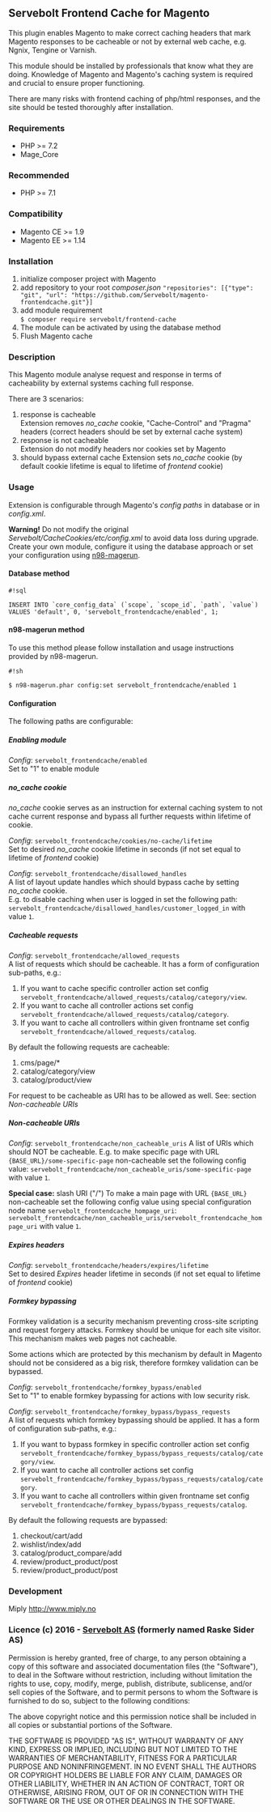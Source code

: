 ## Servebolt Frontend Cache for Magento

This plugin enables Magento to make correct caching headers that mark 
Magento responses to be cacheable or not by external web cache, e.g. Ngnix,
Tengine or Varnish.  

This module should be installed by professionals that know what they are doing. 
Knowledge of Magento and Magento's caching system is required and crucial to 
ensure proper functioning.

There are many risks with frontend caching of php/html responses, and the site
should be tested thoroughly after installation.


### Requirements

- PHP >= 7.2
- Mage_Core

### Recommended

- PHP >= 7.1

###  Compatibility
 
- Magento CE >= 1.9
- Magento EE >= 1.14


###  Installation
 
1. initialize composer project with Magento
1. add repository to your root _composer.json_
`"repositories": [{"type": "git", "url": "https://github.com/Servebolt/magento-frontendcache.git"}]`
1. add module requirement  
`$ composer require servebolt/frontend-cache`
1. The module can be activated by using the database method
1. Flush Magento cache


###  Description

This Magento module analyse request and response in terms of cacheability by 
external systems caching full response. 

There are 3 scenarios:

1. response is cacheable  
Extension removes _no_cache_ cookie, "Cache-Control" and "Pragma" headers 
(correct headers should be set by external cache system)
2. response is not cacheable  
Extension do not modify headers nor cookies set by Magento
3. should bypass external cache
Extension sets _no_cache_ cookie (by default cookie lifetime is equal to lifetime of _frontend_ cookie)


###  Usage

Extension is configurable through Magento's _config paths_ in database or in 
_config.xml_.  

**Warning!** Do not modify the original _Servebolt/CacheCookies/etc/config.xml_ 
to avoid data loss during upgrade. Create your own module, configure it using
the database approach or set your configuration using 
[n98-magerun](https://github.com/netz98/n98-magerun). 

#### Database method
```
#!sql

INSERT INTO `core_config_data` (`scope`, `scope_id`, `path`, `value`) 
VALUES 'default', 0, 'servebolt_frontendcache/enabled', 1;
```

#### n98-magerun method

To use this method please follow installation and usage instructions 
provided by n98-magerun. 
```
#!sh

$ n98-magerun.phar config:set servebolt_frontendcache/enabled 1

```

####  Configuration

The following paths are configurable:

##### Enabling module
_Config_: `servebolt_frontendcache/enabled`  
Set to "1" to enable module 

##### _no_cache_ cookie
_no_cache_ cookie serves as an instruction for external caching system to not 
cache current response and bypass all further requests within lifetime of cookie.

_Config_: `servebolt_frontendcache/cookies/no-cache/lifetime`  
Set to desired _no_cache_ cookie lifetime in seconds (if not set equal to 
lifetime of _frontend_ cookie)  

_Config_: `servebolt_frontendcache/disallowed_handles`  
A list of layout update handles which should bypass cache by setting _no_cache_
cookie.  
E.g. to disable caching when user is logged in set the following path: 
`servebolt_frontendcache/disallowed_handles/customer_logged_in` with value `1`. 

##### Cacheable requests
_Config_: `servebolt_frontendcache/allowed_requests`  
A list of requests which should be cacheable. It has a form of configuration 
sub-paths, e.g.:  
1. If you want to cache specific controller action set config `servebolt_frontendcache/allowed_requests/catalog/category/view`.    
2. If you want to cache all controller actions set config `servebolt_frontendcache/allowed_requests/catalog/category`.  
3. If you want to cache all controllers within given frontname set config `servebolt_frontendcache/allowed_requests/catalog`.     
 
By default the following requests are cacheable:
1. cms/page/*
2. catalog/category/view
3. catalog/product/view

For request to be cacheable as URI has to be allowed as well. 
See: section _Non-cacheable URIs_ 

##### Non-cacheable URIs
_Config_: `servebolt_frontendcache/non_cacheable_uris`
A list of URIs which should NOT be cacheable. 
E.g. to make specific page with URL `{BASE_URL}/some-specific-page` 
non-cacheable set the following config value:
`servebolt_frontendcache/non_cacheable_uris/some-specific-page` with value `1`. 

**Special case:** slash URI ("/")
To make a main page with URL `{BASE_URL}` non-cacheable set the following config
value using special configuration node name `servebolt_frontendcache_hompage_uri`:
`servebolt_frontendcache/non_cacheable_uris/servebolt_frontendcache_hompage_uri` 
with value `1`. 


##### Expires headers
_Config_: `servebolt_frontendcache/headers/expires/lifetime`  
Set to desired _Expires_ header lifetime in seconds (if not set equal to 
lifetime of _frontend_ cookie)  

##### Formkey bypassing
Formkey validation is a security mechanism preventing cross-site scripting and 
request forgery attacks. Formkey should be unique for each site visitor. This 
mechanism makes web pages not cacheable. 

Some actions which are protected by this mechanism by default in Magento should
not be considered as a big risk, therefore formkey validation can be bypassed. 

_Config_: `servebolt_frontendcache/formkey_bypass/enabled`  
Set to "1" to enable formkey bypassing for actions with low security risk.  
 
_Config_: `servebolt_frontendcache/formkey_bypass/bypass_requests`  
A list of requests which formkey bypassing should be applied. It has a form of 
configuration sub-paths, e.g.:  
1. If you want to bypass formkey in specific controller action set config `servebolt_frontendcache/formkey_bypass/bypass_requests/catalog/category/view`.    
2. If you want to cache all controller actions set config `servebolt_frontendcache/formkey_bypass/bypass_requests/catalog/category`.  
3. If you want to cache all controllers within given frontname set config `servebolt_frontendcache/formkey_bypass/bypass_requests/catalog`.     

By default the following requests are bypassed:
1. checkout/cart/add
2. wishlist/index/add
3. catalog/product_compare/add
4. review/product_product/post
5. review/product_product/post

### Development

Miply http://www.miply.no

### Licence (c) 2016 - [Servebolt AS](https://servebolt.com) (formerly named Raske Sider AS)

Permission is hereby granted, free of charge, to any person obtaining a copy of this software and associated documentation files (the "Software"), to deal in the Software without restriction, including without limitation the rights to use, copy, modify, merge, publish, distribute, sublicense, and/or sell copies of the Software, and to permit persons to whom the Software is furnished to do so, subject to the following conditions:

The above copyright notice and this permission notice shall be included in all copies or substantial portions of the Software.

THE SOFTWARE IS PROVIDED "AS IS", WITHOUT WARRANTY OF ANY KIND, EXPRESS OR IMPLIED, INCLUDING BUT NOT LIMITED TO THE WARRANTIES OF MERCHANTABILITY, FITNESS FOR A PARTICULAR PURPOSE AND NONINFRINGEMENT. IN NO EVENT SHALL THE AUTHORS OR COPYRIGHT HOLDERS BE LIABLE FOR ANY CLAIM, DAMAGES OR OTHER LIABILITY, WHETHER IN AN ACTION OF CONTRACT, TORT OR OTHERWISE, ARISING FROM, OUT OF OR IN CONNECTION WITH THE SOFTWARE OR THE USE OR OTHER DEALINGS IN THE SOFTWARE.